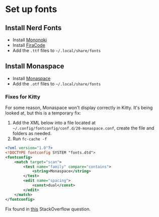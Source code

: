 # Set up fonts

## Install Nerd Fonts

- Install [Mononoki](https://github.com/ryanoasis/nerd-fonts/releases/download/v3.1.1/Mononoki.zip)
- Install [FiraCode](https://github.com/ryanoasis/nerd-fonts/releases/download/v3.1.1/FiraCode.zip)
- Add the `.ttf` files to `~/.local/share/fonts`

## Install Monaspace

- Install [Monaspace](https://github.com/githubnext/monaspace)
- Add the `.otf` files to `~/.local/share/fonts`

### Fixes for Kitty

For some reason, Monaspace won't display correctly in Kitty. It's being looked at, but this is a temporary fix:

1. Add the XML below into a file located at `~/.config/fontconfig/conf.d/20-monaspace.conf`, create the file and folders as needed.
2. Run `fc-cache -f`

```xml
<?xml version="1.0"?>
<!DOCTYPE fontconfig SYSTEM "fonts.dtd">
<fontconfig>
    <match target="scan">
        <test name="family" compare="contains">
            <string>Monaspace</string>
        </test>
        <edit name="spacing">
            <const>dual</const>
        </edit>
    </match>
</fontconfig>
```

Fix found in [this](https://github.com/githubnext/monaspace/issues/15#issuecomment-1822269591) StackOverflow question.
